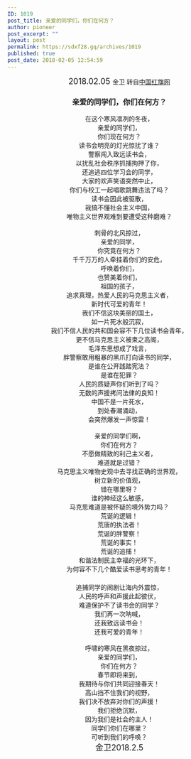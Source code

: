 ```yaml
---
ID: 1019
post_title: 亲爱的同学们，你们在何方？
author: pioneer
post_excerpt: ""
layout: post
permalink: https://sdxf28.gq/archives/1019
published: true
post_date: 2018-02-05 12:54:59
---
```

<div align="center"><span style="font-size: large;">2018.02.05 </span>金卫 转自<a href="http://www.by565.xyz/forum.php?mod=viewthread&amp;tid=61665" target="_blank" rel="noopener">中国红旗网</a></div>
<div align="center"></div>
<h3 style="text-align: center;"><strong>亲爱的同学们，你们在何方？</strong></h3>
<div align="center">在这个寒风凛冽的冬夜，</div>
<div align="center">亲爱的同学们，</div>
<div align="center">你们现在何方？</div>
<div align="center">读书会明亮的灯光惊扰了谁？</div>
<div align="center">警察闯入致远读书会，</div>
<div align="center">以扰乱社会秩序抓捕拘押了你，</div>
<div align="center">还追逃四位学习会的同学，</div>
<div align="center">大家的欢声笑语突然中止，</div>
<div align="center">你们与校工一起唱歌跳舞违法了吗？</div>
<div align="center">读书会因此被驱散，</div>
<div align="center">我搞不懂社会主义中国，</div>
<div align="center">唯物主义世界观难到要遭受这种磨难？</div>
&nbsp;
<div align="center">刺骨的北风掠过，</div>
<div align="center">亲爱的同学，</div>
<div align="center">你究竟在何方？</div>
<div align="center">千千万万的人牵挂着你们的安危，</div>
<div align="center">呼唤着你们，</div>
<div align="center">也赞美着你们，</div>
<div align="center">祖国的孩子，</div>
<div align="center">追求真理，热爱人民的马克思主义者，</div>
<div align="center">新时代可爱的青年！</div>
<div align="center">我们不信这块美丽的国土，</div>
<div align="center">如一片死水般沉寂，</div>
<div align="center">我们不信人民的共和国会容不下几位读书会青年，</div>
<div align="center">更不信马克思主义被束之高阁，</div>
<div align="center">毛泽东思想成了戏言，</div>
<div align="center">胖警察敢用粗暴的黑爪打向读书的同学，</div>
<div align="center">是谁在公开践踏宪法？</div>
<div align="center">是谁在犯罪？</div>
<div align="center">人民的质疑声你们听到了吗？</div>
<div align="center">无数的声援拷问法律的良知！</div>
<div align="center">中国不是一片死水，</div>
<div align="center">到处春潮涌动，</div>
<div align="center">会突然爆发一声惊雷！</div>
<div align="center"></div>
&nbsp;
<div align="center">亲爱的同学们啊，</div>
<div align="center">你们在何方？</div>
<div align="center">不愿做精致的利己主义者，</div>
<div align="center">难道就是过错？</div>
<div align="center">马克思主义唯物史观中去寻找正确的世界观，</div>
<div align="center">树立新的价值观，</div>
<div align="center">错在哪里呀？</div>
<div align="center">谁的神经这么敏感，</div>
<div align="center">马克思难道是被怀疑的境外势力吗？</div>
<div align="center">荒诞的逻辑！</div>
<div align="center">荒唐的执法者！</div>
<div align="center">荒诞的胖警察！</div>
<div align="center">荒诞的事实！</div>
<div align="center">荒诞的追捕！</div>
<div align="center">和谐法制民主幸福的光环下，</div>
<div align="center">为何容不下几个酷爱读书思考的青年！</div>
<span style="font-size: large;"> </span>
<div align="center">追捕同学的闹剧让海内外震惊，</div>
<div align="center">人民的呼声和声援此起彼伏，</div>
<div align="center">难道保护不了读书会的同学？</div>
<div align="center">我们再一次呐喊，</div>
<div align="center">还我致远读书会！</div>
<div align="center">还我可爱的青年！</div>
<div align="center"></div>
&nbsp;
<div align="center">呼啸的寒风在黑夜掠过，</div>
<div align="center">亲爱的同学们，</div>
<div align="center">你们在何方？</div>
<div align="center">春节即将来到，</div>
<div align="center">我期待与你们共同迎接春天！</div>
<div align="center">高山挡不住我们的视野，</div>
<div align="center">我们决不放弃对你们的声援！</div>
<div align="center">我们拒绝沉默，</div>
<div align="center">因为我们是社会的主人！</div>
<div align="center">同学们你们在哪里？</div>
<div align="center">可听到我们的呼唤？</div>
<div align="center"><span style="font-size: large;">金卫</span><span style="font-size: large;">2018.2.5</span></div>
&nbsp;